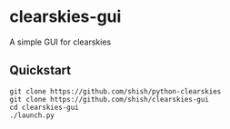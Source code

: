 clearskies-gui
==============

A simple GUI for clearskies


Quickstart
----------
```
git clone https://github.com/shish/python-clearskies
git clone https://github.com/shish/clearskies-gui
cd clearskies-gui
./launch.py
```

